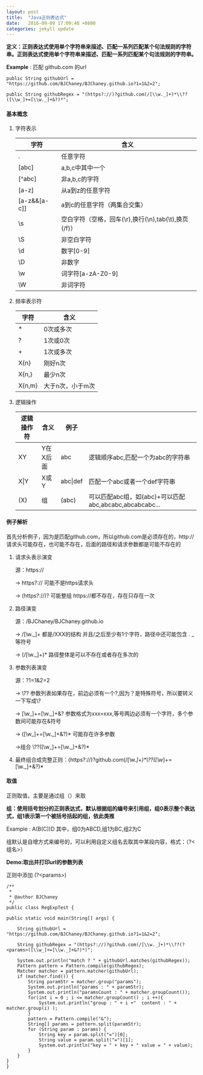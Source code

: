 ```yaml
---
layout: post
title:  "Java正则表达式"
date:   2016-09-09 17:09:40 +0800
categories: jekyll update
---
```


**定义：正则表达式使用单个字符串来描述、匹配一系列匹配某个句法规则的字符串。正则表达式使用单个字符串来描述、匹配一系列匹配某个句法规则的字符串。**

**Example** : 匹配 github.com 的url
	
	public String githubUrl = "https://github.com/BJChaney/BJChaney.github.io?1=1&2=2";
	
	public String githubRegex = "(https?://)?github.com(/[\\w._]+)*\\??([\\w_]+=[\\w._]+&?)*";
	
#### 基本概念
1. 字符表示

	|	字符   |			含义				|
	|---------|------------------------|
	|   . | 任意字符|
	| [abc]| a,b,c中其中一个|
	|[^abc]| 非a,b,c的字符|
	|[a-z]|从a到z的任意字符|
	|[a-z&&[a-c]]|a到c的任意字符（两集合交集）|
	|\s|空白字符（空格，回车(\r),换行(\n),tab(\t),换页(/f)）|
	|\S|非空白字符|
	|\d|数字[0-9]|
	|\D|非数字|
	|\w|词字符[a-zA-Z0-9]|
	|\W|非词字符|
	
	
2. 频率表示符

	| 字符| 含义|
	|---|---|
	|*|0次或多次|
	|?|1次或0次|
	|+|1次或多次|
	|X{n}|刚好n次|
	|X{n,}|最少n次|
	|X{n,m}|大于n次，小于m次|
3. 逻辑操作

	|逻辑操作符|含义|例子| |
	|--------|---|--|--|
	|XY|Y在X后面| abc| 逻辑顺序abc,匹配一个为abc的字符串|
	|X\|Y| X或Y|abc\|def|匹配一个abc或者一个def字符串|
	|(X)|组|(abc)|可以匹配abc组，如(abc)+可以匹配abc,abcabc,abcabcabc...|

	
#### 例子解析

首先分析例子，因为是匹配github.com，所以github.com是必须存在的，http://请求头可能存在，也可能不存在，后面的路径和请求参数都是可能不存在的

1. 请求头表示演变
	
	源：https://
	
	-> https?://  可能不是https请求头
	
	-> (https?://)? 可能整组 https://都不存在，存在只存在一次
	
2. 路径演变

	源：/BJChaney/BJChaney.github.io
	
	-> /[\\w._]+  都是/XXX的结构 并且/之后至少有1个字符，路径中还可能包含 . _等符号
	
	-> (/[\\w._]+)*  路径整体是可以不存在或者存在多次的
	
3. 参数列表演变

	源：?1=1&2=2
	
	-> \\?? 参数列表如果存在，前边必须有一个?,因为？是特殊符号，所以要转义一下写成\\?
	
	-> [\\w_]+=[\\w._]+&?  参数格式为xxx=xxx,等号两边必须有一个字符，多个参数间可能存在&符号
	
	-> ([\\w_]+=[\\w._]+&?)* 可能存在许多参数
	
	->组合 \\??([\\w_]+=[\\w._]+&?)*
	
4. 最终组合成完整正则：(https?://)?github.com(/[\\w._]+)\*\\??([\\w_]+=[\\w._]+&?)*

#### 取值
	
正则取值，主要是通过组（）来取

**组：使用括号划分的正则表达式，默认根据组的编号来引用组，组0表示整个表达式，组1表示第一个被括号括起的组，依此类推**

Example : A(B(C))D
其中，组0为ABCD,组1为BC,组2为C

组默认是自增方式来编号的，可以利用自定义组名去取其中某段内容，格式：（?<组名>）

**Demo:取出并打印url的参数列表**

正则中添加 (?\<params>) 


	/**
	 *
	 * @author BJChaney
	 */
	public class RegExpTest {

    public static void main(String[] args) {

        String githubUrl = "https://github.com/BJChaney/BJChaney.github.io?1=1&2=2";

        String githubRegex = "(https?://)?github.com(/[\\w._]+)*\\??(?<params>([\\w_]+=[\\w._]+&?)*)";

        System.out.println("match ? " + githubUrl.matches(githubRegex));
        Pattern pattern = Pattern.compile(githubRegex);
        Matcher matcher = pattern.matcher(githubUrl);
        if (matcher.find()) {
            String paramStr = matcher.group("params");
            System.out.println("params : " + paramStr);
            System.out.println("paramsCount : " + matcher.groupCount());
            for(int i = 0 ; i <= matcher.groupCount() ; i ++){
                System.out.println("group : " + i +"  content : " + matcher.group(i) );
            }
            pattern = Pattern.compile("&");
            String[] params = pattern.split(paramStr);
            for (String param : params) {
                String key = param.split("=")[0];
                String value = param.split("=")[1];
                System.out.println("key = " + key + " value = " + value);
            }
        }
    }
	}
